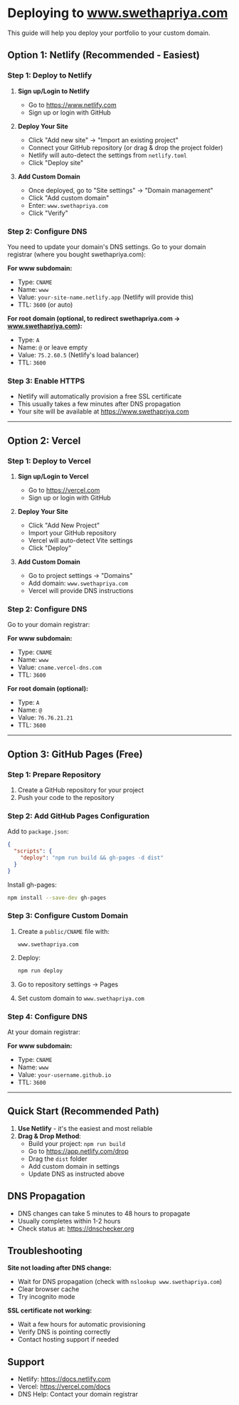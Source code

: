 # Deploying to www.swethapriya.com

This guide will help you deploy your portfolio to your custom domain.

## Option 1: Netlify (Recommended - Easiest)

### Step 1: Deploy to Netlify

1. **Sign up/Login to Netlify**
   - Go to https://www.netlify.com
   - Sign up or login with GitHub

2. **Deploy Your Site**
   - Click "Add new site" → "Import an existing project"
   - Connect your GitHub repository (or drag & drop the project folder)
   - Netlify will auto-detect the settings from `netlify.toml`
   - Click "Deploy site"

3. **Add Custom Domain**
   - Once deployed, go to "Site settings" → "Domain management"
   - Click "Add custom domain"
   - Enter: `www.swethapriya.com`
   - Click "Verify"

### Step 2: Configure DNS

You need to update your domain's DNS settings. Go to your domain registrar (where you bought swethapriya.com):

**For www subdomain:**
- Type: `CNAME`
- Name: `www`
- Value: `your-site-name.netlify.app` (Netlify will provide this)
- TTL: `3600` (or auto)

**For root domain (optional, to redirect swethapriya.com → www.swethapriya.com):**
- Type: `A`
- Name: `@` or leave empty
- Value: `75.2.60.5` (Netlify's load balancer)
- TTL: `3600`

### Step 3: Enable HTTPS
- Netlify will automatically provision a free SSL certificate
- This usually takes a few minutes after DNS propagation
- Your site will be available at https://www.swethapriya.com

---

## Option 2: Vercel

### Step 1: Deploy to Vercel

1. **Sign up/Login to Vercel**
   - Go to https://vercel.com
   - Sign up or login with GitHub

2. **Deploy Your Site**
   - Click "Add New Project"
   - Import your GitHub repository
   - Vercel will auto-detect Vite settings
   - Click "Deploy"

3. **Add Custom Domain**
   - Go to project settings → "Domains"
   - Add domain: `www.swethapriya.com`
   - Vercel will provide DNS instructions

### Step 2: Configure DNS

Go to your domain registrar:

**For www subdomain:**
- Type: `CNAME`
- Name: `www`
- Value: `cname.vercel-dns.com`
- TTL: `3600`

**For root domain (optional):**
- Type: `A`
- Name: `@`
- Value: `76.76.21.21`
- TTL: `3600`

---

## Option 3: GitHub Pages (Free)

### Step 1: Prepare Repository

1. Create a GitHub repository for your project
2. Push your code to the repository

### Step 2: Add GitHub Pages Configuration

Add to `package.json`:
```json
{
  "scripts": {
    "deploy": "npm run build && gh-pages -d dist"
  }
}
```

Install gh-pages:
```bash
npm install --save-dev gh-pages
```

### Step 3: Configure Custom Domain

1. Create a `public/CNAME` file with:
   ```
   www.swethapriya.com
   ```

2. Deploy:
   ```bash
   npm run deploy
   ```

3. Go to repository settings → Pages
4. Set custom domain to `www.swethapriya.com`

### Step 4: Configure DNS

At your domain registrar:

**For www subdomain:**
- Type: `CNAME`
- Name: `www`
- Value: `your-username.github.io`
- TTL: `3600`

---

## Quick Start (Recommended Path)

1. **Use Netlify** - it's the easiest and most reliable
2. **Drag & Drop Method**:
   - Build your project: `npm run build`
   - Go to https://app.netlify.com/drop
   - Drag the `dist` folder
   - Add custom domain in settings
   - Update DNS as instructed above

## DNS Propagation

- DNS changes can take 5 minutes to 48 hours to propagate
- Usually completes within 1-2 hours
- Check status at: https://dnschecker.org

## Troubleshooting

**Site not loading after DNS change:**
- Wait for DNS propagation (check with `nslookup www.swethapriya.com`)
- Clear browser cache
- Try incognito mode

**SSL certificate not working:**
- Wait a few hours for automatic provisioning
- Verify DNS is pointing correctly
- Contact hosting support if needed

## Support

- Netlify: https://docs.netlify.com
- Vercel: https://vercel.com/docs
- DNS Help: Contact your domain registrar
